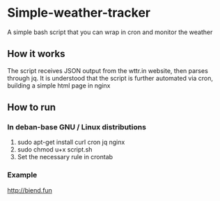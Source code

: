 # Simple-weather-tracker
A simple bash script that you can wrap in cron and monitor the weather

## How it works

The script receives JSON output from the wttr.in website, then parses through jq. It is understood that the script is further automated via cron, building a simple html page in nginx

## How to run

### In deban-base GNU / Linux distributions

1. sudo apt-get install curl cron jq nginx
2. sudo chmod u+x script.sh
3. Set the necessary rule in crontab

### Example

http://biend.fun
